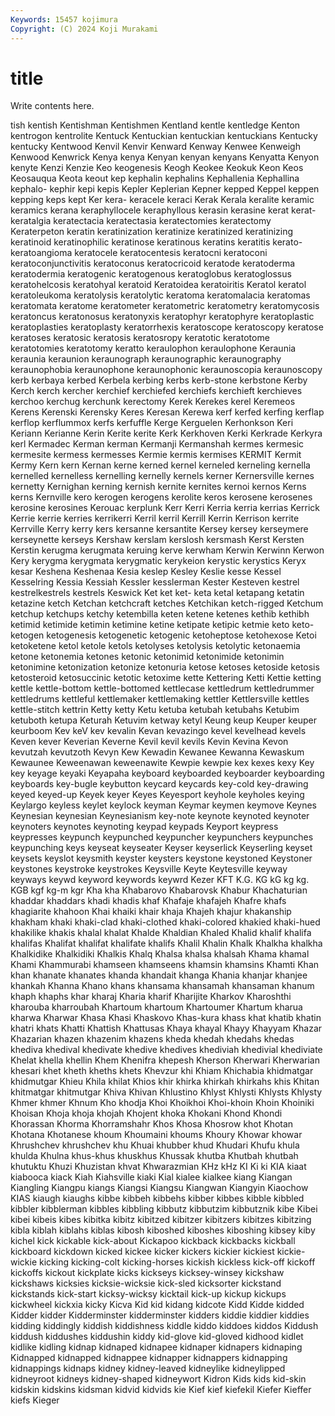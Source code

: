 ```yaml
---
Keywords: 15457 kojimura
Copyright: (C) 2024 Koji Murakami
---
```


# title

Write contents here.



tish kentish Kentishman Kentishmen Kentland kentle
kentledge Kenton kentrogon kentrolite Kentuck Kentuckian kentuckian kentuckians Kentucky kentucky
Kentwood Kenvil Kenvir Kenward Kenway Kenwee Kenweigh Kenwood Kenwrick Kenya
kenya Kenyan kenyan kenyans Kenyatta Kenyon kenyte Kenzi Kenzie Keo
keogenesis Keogh Keokee Keokuk Keon Keos Keosauqua Keota keout kep
kephalin kephalins Kephallenia Kephallina kephalo- kephir kepi kepis Kepler Keplerian
Kepner kepped Keppel keppen kepping keps kept Ker kera- keracele
keraci Kerak Kerala keralite keramic keramics kerana keraphyllocele keraphyllous kerasin
kerasine kerat kerat- keratalgia keratectacia keratectasia keratectomies keratectomy Keraterpeton keratin
keratinization keratinize keratinized keratinizing keratinoid keratinophilic keratinose keratinous keratins keratitis
kerato- keratoangioma keratocele keratocentesis keratocni keratoconi keratoconjunctivitis keratoconus keratocricoid keratode
keratoderma keratodermia keratogenic keratogenous keratoglobus keratoglossus keratohelcosis keratohyal keratoid Keratoidea
keratoiritis Keratol keratol keratoleukoma keratolysis keratolytic keratoma keratomalacia keratomas keratomata
keratome keratometer keratometric keratometry keratomycosis keratoncus keratonosus keratonyxis keratophyr keratophyre
keratoplastic keratoplasties keratoplasty keratorrhexis keratoscope keratoscopy keratose keratoses keratosic keratosis
keratosropy keratotic keratotome keratotomies keratotomy keratto keraulophon keraulophone Keraunia keraunia
keraunion keraunograph keraunographic keraunography keraunophobia keraunophone keraunophonic keraunoscopia keraunoscopy kerb
kerbaya kerbed Kerbela kerbing kerbs kerb-stone kerbstone Kerby Kerch kerch
kercher kerchief kerchiefed kerchiefs kerchieft kerchieves kerchoo kerchug kerchunk kerectomy
Kerek Kerekes kerel Keremeos Kerens Kerenski Kerensky Keres Keresan Kerewa
kerf kerfed kerfing kerflap kerflop kerflummox kerfs kerfuffle Kerge Kerguelen
Kerhonkson Keri Keriann Kerianne Kerin Kerite kerite Kerk Kerkhoven Kerki
Kerkrade Kerkyra kerl Kermadec Kerman kerman Kermanji Kermanshah kermes kermesic
kermesite kermess kermesses Kermie kermis kermises KERMIT Kermit Kermy Kern
kern Kernan kerne kerned kernel kerneled kerneling kernella kernelled kernelless
kernelling kernelly kernels kerner Kernersville kernes kernetty Kernighan kerning kernish
kernite kernites kernoi kernos Kerns kerns Kernville kero kerogen kerogens
kerolite keros kerosene kerosenes kerosine kerosines Kerouac kerplunk Kerr Kerri
Kerria kerria kerrias Kerrick Kerrie kerrie kerries kerrikerri Kerril kerril
Kerrill Kerrin Kerrison kerrite Kerrville Kerry kerry kers kersanne kersantite
Kersey kersey kerseymere kerseynette kerseys Kershaw kerslam kerslosh kersmash Kerst
Kersten Kerstin kerugma kerugmata keruing kerve kerwham Kerwin Kerwinn Kerwon
Kery kerygma kerygmata kerygmatic kerykeion kerystic kerystics Keryx kesar Keshena
Keshenaa Kesia keslep Kesley Keslie kesse Kessel Kesselring Kessia Kessiah
Kessler kesslerman Kester Kesteven kestrel kestrelkestrels kestrels Keswick Ket ket
ket- keta ketal ketapang ketatin ketazine ketch Ketchan ketchcraft ketches
Ketchikan ketch-rigged Ketchum ketchup ketchups ketchy ketembilla keten ketene ketenes
kethib kethibh ketimid ketimide ketimin ketimine ketine ketipate ketipic ketmie
keto keto- ketogen ketogenesis ketogenetic ketogenic ketoheptose ketohexose Ketoi ketoketene
ketol ketole ketols ketolyses ketolysis ketolytic ketonaemia ketone ketonemia ketones
ketonic ketonimid ketonimide ketonimin ketonimine ketonization ketonize ketonuria ketose ketoses
ketoside ketosis ketosteroid ketosuccinic ketotic ketoxime kette Kettering Ketti Kettie
ketting kettle kettle-bottom kettle-bottomed kettlecase kettledrum kettledrummer kettledrums kettleful kettlemaker
kettlemaking kettler Kettlersville kettles kettle-stitch kettrin Ketty ketty Ketu ketuba
ketubah ketubahs Ketubim ketuboth ketupa Keturah Ketuvim ketway ketyl Keung
keup Keuper keuper keurboom Kev keV kev kevalin Kevan kevazingo
kevel kevelhead kevels Keven kever Keverian Keverne Kevil kevil kevils
Kevin Kevina Kevon kevutzah kevutzoth Kevyn Kew Kewadin Kewanee Kewanna
Kewaskum Kewaunee Keweenawan keweenawite Kewpie kewpie kex kexes kexy Key
key keyage keyaki Keyapaha keyboard keyboarded keyboarder keyboarding keyboards key-bugle
keybutton keycard keycards key-cold key-drawing keyed keyed-up Keyek keyer Keyes
Keyesport keyhole keyholes keying Keylargo keyless keylet keylock keyman Keymar
keymen keymove Keynes Keynesian keynesian Keynesianism key-note keynote keynoted keynoter
keynoters keynotes keynoting keypad keypads Keyport keypress keypresses keypunch keypunched
keypuncher keypunchers keypunches keypunching keys keyseat keyseater Keyser keyserlick Keyserling
keyset keysets keyslot keysmith keyster keysters keystone keystoned Keystoner keystones
keystroke keystrokes Keysville Keyte Keytesville keyway keyways keywd keyword keywords
keywrd Kezer KFT K.G. KG kG kg kg. KGB kgf
kg-m kgr Kha kha Khabarovo Khabarovsk Khabur Khachaturian khaddar khaddars
khadi khadis khaf Khafaje khafajeh Khafre khafs khagiarite khahoon Khai
khaiki khair khaja Khajeh khajur khakanship khakham khaki khaki-clad khaki-clothed
khaki-colored khakied khaki-hued khakilike khakis khalal khalat Khalde Khaldian Khaled
Khalid khalif khalifa khalifas Khalifat khalifat khalifate khalifs Khalil Khalin
Khalk Khalkha khalkha Khalkidike Khalkidiki Khalkis Khalq Khalsa khalsa khalsah
Khama khamal Khami Khammurabi khamseen khamseens khamsin khamsins Khamti Khan
khan khanate khanates khanda khandait khanga Khania khanjar khanjee khankah
Khanna Khano khans khansama khansamah khansaman khanum khaph khaphs khar
kharaj Kharia kharif Kharijite Kharkov Kharoshthi kharouba kharroubah Khartoum khartoum
Khartoumer Khartum kharua kharwa Kharwar Khasa Khasi Khaskovo Khas-kura khass
khat khatib khatin khatri khats Khatti Khattish Khattusas Khaya khayal
Khayy Khayyam Khazar Khazarian khazen khazenim khazens kheda khedah khedahs
khedas khediva khedival khedivate khedive khedives khediviah khedivial khediviate Khelat
khella khellin Khem Khenifra khepesh Kherson Kherwari Kherwarian khesari khet
kheth kheths khets Khevzur khi Khiam Khichabia khidmatgar khidmutgar Khieu
Khila khilat Khios khir khirka khirkah khirkahs khis Khitan khitmatgar
khitmutgar Khiva Khivan Khlustino Khlyst Khlysti Khlysts Khlysty Khmer khmer
Khnum Kho khodja Khoi Khoikhoi Khoi-khoin Khoin Khoiniki Khoisan Khoja
khoja khojah Khojent khoka Khokani Khond Khondi Khorassan Khorma Khorramshahr
Khos Khosa Khosrow khot Khotan Khotana Khotanese khoum Khoumaini khoums
Khoury Khowar khowar Khrushchev khrushchev khu Khuai khubber khud Khudari
Khufu khula khulda Khulna khus-khus khuskhus Khussak khutba Khutbah khutbah
khutuktu Khuzi Khuzistan khvat Khwarazmian KHz kHz KI Ki ki
KIA kiaat kiabooca kiack Kiah Kiahsville kiaki Kial kialee kialkee
kiang Kiangan Kiangling Kiangpu kiangs Kiangsi Kiangsu Kiangwan Kiangyin Kiaochow
KIAS kiaugh kiaughs kibbe kibbeh kibbehs kibber kibbes kibble kibbled
kibbler kibblerman kibbles kibbling kibbutz kibbutzim kibbutznik kibe Kibei kibei
kibeis kibes kibitka kibitz kibitzed kibitzer kibitzers kibitzes kibitzing kibla
kiblah kiblahs kiblas kibosh kiboshed kiboshes kiboshing kibsey kiby kichel
kick kickable kick-about Kickapoo kickback kickbacks kickball kickboard kickdown kicked
kickee kicker kickers kickier kickiest kickie-wickie kicking kicking-colt kicking-horses kickish
kickless kick-off kickoff kickoffs kickout kickplate kicks kickseys kicksey-winsey kickshaw
kickshaws kicksies kicksie-wicksie kick-sled kicksorter kickstand kickstands kick-start kicksy-wicksy kicktail
kick-up kickup kickups kickwheel kickxia kicky Kicva Kid kid kidang
kidcote Kidd Kidde kidded Kidder kidder Kidderminster kidderminster kidders kiddie
kiddier kiddies kidding kiddingly kiddish kiddishness kiddle kiddo kiddoes kiddos
Kiddush kiddush kiddushes kiddushin kiddy kid-glove kid-gloved kidhood kidlet kidlike
kidling kidnap kidnaped kidnapee kidnaper kidnapers kidnaping Kidnapped kidnapped kidnappee
kidnapper kidnappers kidnapping kidnappings kidnaps kidney kidney-leaved kidneylike kidneylipped kidneyroot
kidneys kidney-shaped kidneywort Kidron Kids kids kid-skin kidskin kidskins kidsman
kidvid kidvids kie Kief kief kiefekil Kiefer Kieffer kiefs Kieger
